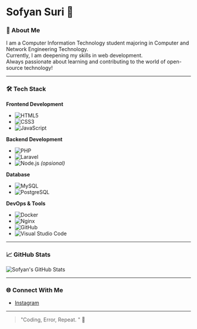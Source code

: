 # Sofyan Suri 👋

### 🚀 About Me
I am a Computer Information Technology student majoring in Computer and Network Engineering Technology.  
Currently, I am deepening my skills in web development.  
Always passionate about learning and contributing to the world of open-source technology!

---

### 🛠️ Tech Stack

**Frontend Development**
- ![HTML5](https://img.shields.io/badge/HTML5-E34F26?logo=html5&logoColor=white)
- ![CSS3](https://img.shields.io/badge/CSS3-1572B6?logo=css3&logoColor=white)
- ![JavaScript](https://img.shields.io/badge/JavaScript-F7DF1E?logo=javascript&logoColor=black)

**Backend Development**
- ![PHP](https://img.shields.io/badge/PHP-777BB4?logo=php&logoColor=white)
- ![Laravel](https://img.shields.io/badge/Laravel-FF2D20?logo=laravel&logoColor=white)
- ![Node.js](https://img.shields.io/badge/Node.js-339933?logo=nodedotjs&logoColor=white) *(opsional)*

**Database**
- ![MySQL](https://img.shields.io/badge/MySQL-4479A1?logo=mysql&logoColor=white)
- ![PostgreSQL](https://img.shields.io/badge/PostgreSQL-4169E1?logo=postgresql&logoColor=white)

**DevOps & Tools**
- ![Docker](https://img.shields.io/badge/Docker-2496ED?logo=docker&logoColor=white)
- ![Nginx](https://img.shields.io/badge/Nginx-009639?logo=nginx&logoColor=white)
- ![GitHub](https://img.shields.io/badge/GitHub-181717?logo=github&logoColor=white)
- ![Visual Studio Code](https://img.shields.io/badge/VS_Code-007ACC?logo=visualstudiocode&logoColor=white)

---

### 📈 GitHub Stats

![Sofyan's GitHub Stats](https://github-readme-stats.vercel.app/api?username=SofyanSuri&show_icons=true&theme=tokyonight)

---

### 🌐 Connect With Me
- [Instagram](https://instagram.com/sfnsrr)

---

> "Coding, Error, Repeat. " 🚀
